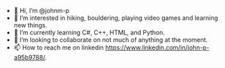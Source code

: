 - 👋 Hi, I’m @johnm-p
- 👀 I’m interested in hiking, bouldering, playing video games and learning new things.
- 🌱 I’m currently learning C#, C++, HTML, and Python.
- 💞️ I’m looking to collaborate on not much of anything at the moment.
- 📫 How to reach me on linkedin https://www.linkedin.com/in/john-p-a95b9788/.

<!---
johnm-p/johnm-p is a ✨ special ✨ repository because its `README.md` (this file) appears on your GitHub profile.
You can click the Preview link to take a look at your changes.
--->
